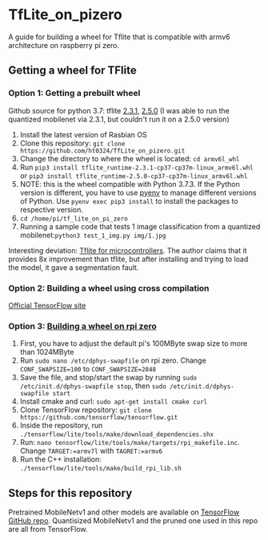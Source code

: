 # TfLite_on_pizero
 
A guide for building a wheel for Tflite that is compatible with armv6 architecture on raspberry pi zero.

## Getting a wheel for TFlite
### Option 1: Getting a prebuilt wheel
Github source for python 3.7: tflite [2.3.1](https://github.com/prettyflyforabeeguy/tf_lite_on_pi_zero), [2.5.0](https://github.com/plsdlr/tensorflowliteonpizero)
(I was able to run the quantized mobilenet via 2.3.1, but couldn't run it on a 2.5.0 version)

1. Install the latest version of Rasbian OS
2. Clone this repository: `git clone https://github.com/ht0324/TfLite_on_pizero.git`
3. Change the directory to where the wheel is located: `cd armv6l_whl`
4. Run `pip3 install tflite_runtime-2.3.1-cp37-cp37m-linux_armv6l.whl` or `pip3 install tflite_runtime-2.5.0-cp37-cp37m-linux_armv6l.whl`
5. NOTE: this is the wheel compatible with Python 3.7.3. If the Python version is different, you have to use [pyenv](https://github.com/pyenv/pyenv#getting-pyenv) to manage different versions of Python. Use `pyenv exec pip3 install` to install the packages to respective version.
6. `cd /home/pi/tf_lite_on_pi_zero`
7. Running a sample code that tests 1 image classification from a quantized mobilenet:`python3 test_1_img.py img/1.jpg`

Interesting deviation: [Tflite for microcontrollers](https://github.com/driedler/tflite_micro_runtime). The author claims that it provides 8x improvement than tflite, but after installing and trying to load the model, it gave a segmentation fault.

### Option 2: Building a wheel using cross compilation
[Official TensorFlow site](https://www.tensorflow.org/lite/guide/build_cmake_pip)

### Option 3: [Building a wheel on rpi zero](https://qengineering.eu/install-tensorflow-2-lite-on-raspberry-pi-4.html#Zero)

1. First, you have to adjust the default pi's 100MByte swap size to more than 1024MByte
2. Run `sudo nano /etc/dphys-swapfile` on rpi zero. Change `CONF_SWAPSIZE=100` to `CONF_SWAPSIZE=2048`
3. Save the file, and stop/start the swap by running `sudo /etc/init.d/dphys-swapfile stop`, then `sudo /etc/init.d/dphys-swapfile start`
4. Install cmake and curl: `sudo apt-get install cmake curl`
5. Clone TensorFlow repository: `git clone https://github.com/tensorflow/tensorflow.git`
6. Inside the repository, run `./tensorflow/lite/tools/make/download_dependencies.shx`
7. Run: `nano tensorflow/lite/tools/make/targets/rpi_makefile.inc`. Change `TARGET:=armv7l` with `TAGRET:=armv6`
8. Run the C++ installation: `./tensorflow/lite/tools/make/build_rpi_lib.sh`


## Steps for this repository



Pretrained MobileNetv1 and other models are available on [TensorFlow GitHub repo](https://github.com/tensorflow/models/blob/master/research/slim/nets/mobilenet_v1.md). Quantisized MobileNetv1 and the pruned one used in this repo are all from TensorFlow.
